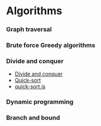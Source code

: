 # Algorithms
### Graph traversal
### Brute force Greedy algorithms
### Divide and conquer
* [Divide and conquer](https://www.geeksforgeeks.org/divide-and-conquer-algorithm-introduction/)
* [Quick-sort](https://www.nczonline.net/blog/2012/11/27/computer-science-in-javascript-quicksort/) 
* [quick-sort.js](https://github.com/khdevnet/algorithms/blob/master/sort/quick-sort.js)
### Dynamic programming
### Branch and bound
